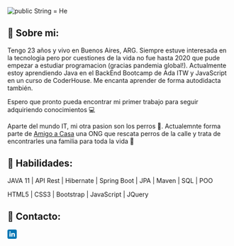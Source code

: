 ![public String = He](https://user-images.githubusercontent.com/79877290/131753023-f03b3e65-8d5d-42f0-ac7b-62c4fdf61093.gif)

## 👩 Sobre mi:

Tengo 23 años y vivo en Buenos Aires, ARG. Siempre estuve interesada en la tecnologia pero por cuestiones de la vida no fue hasta 2020 que pude empezar a estudiar programacion (gracias pandemia global!). Actualmente estoy aprendiendo Java en el BackEnd Bootcamp de Ada ITW y JavaScript en un curso de CoderHouse. Me encanta aprender de forma autodidacta también.

Espero que pronto pueda encontrar mi primer trabajo para seguir adquiriendo conocimientos 💻

Aparte del mundo IT, mi otra pasion son los perros 🐶. Actualemnte forma parte de <a href="https://www.instagram.com/amigoacasa/">Amigo a Casa</a> una ONG que rescata perros de la calle y trata de encontrarles una familia para toda la vida 💖

## 🔨 Habilidades:
JAVA 11 | API Rest | Hibernate | Spring Boot | JPA | Maven | SQL | POO

HTML5 | CSS3 | Bootstrap | JavaScript | JQuery

## 📲 Contacto:

<a href="https://www.linkedin.com/in/agustina-pecuch/">
  <img align="left" alt="Vedant Jajoo Linkdin" width="21px" src="https://raw.githubusercontent.com/edent/SuperTinyIcons/099dc12b59179d07d534069bc8551718f786d91a/images/svg/linkedin.svg" />
</a>




